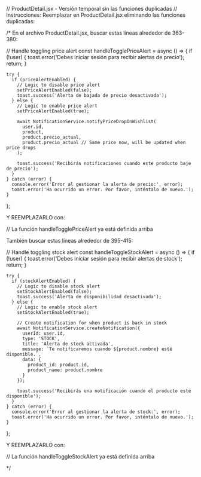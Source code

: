 // ProductDetail.jsx - Versión temporal sin las funciones duplicadas
// Instrucciones: Reemplazar en ProductDetail.jsx eliminando las funciones duplicadas:

/* 
En el archivo ProductDetail.jsx, buscar estas líneas alrededor de 363-380:

  // Handle toggling price alert
  const handleTogglePriceAlert = async () => {
    if (!user) {
      toast.error('Debes iniciar sesión para recibir alertas de precio');
      return;
    }
    
    try {
      if (priceAlertEnabled) {
        // Logic to disable price alert
        setPriceAlertEnabled(false);
        toast.success('Alerta de bajada de precio desactivada');
      } else {
        // Logic to enable price alert
        setPriceAlertEnabled(true);
        
        await NotificationService.notifyPriceDropOnWishlist(
          user.id, 
          product,
          product.precio_actual,
          product.precio_actual // Same price now, will be updated when price drops
        );
        
        toast.success('Recibirás notificaciones cuando este producto baje de precio');
      }
    } catch (error) {
      console.error('Error al gestionar la alerta de precio:', error);
      toast.error('Ha ocurrido un error. Por favor, inténtalo de nuevo.');
    }
  };

Y REEMPLAZARLO con:

  // La función handleTogglePriceAlert ya está definida arriba
  

También buscar estas líneas alrededor de 395-415:

  // Handle toggling stock alert
  const handleToggleStockAlert = async () => {
    if (!user) {
      toast.error('Debes iniciar sesión para recibir alertas de stock');
      return;
    }
    
    try {
      if (stockAlertEnabled) {
        // Logic to disable stock alert
        setStockAlertEnabled(false);
        toast.success('Alerta de disponibilidad desactivada');
      } else {
        // Logic to enable stock alert
        setStockAlertEnabled(true);
        
        // Create notification for when product is back in stock
        await NotificationService.createNotification({
          userId: user.id,
          type: 'STOCK',
          title: 'Alerta de stock activada',
          message: `Te notificaremos cuando ${product.nombre} esté disponible.`,
          data: {
            product_id: product.id,
            product_name: product.nombre
          }
        });
        
        toast.success('Recibirás una notificación cuando el producto esté disponible');
      }
    } catch (error) {
      console.error('Error al gestionar la alerta de stock:', error);
      toast.error('Ha ocurrido un error. Por favor, inténtalo de nuevo.');
    }
  };

Y REEMPLAZARLO con:

  // La función handleToggleStockAlert ya está definida arriba
  
*/
